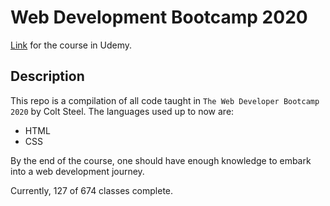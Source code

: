 # Web Development Bootcamp 2020

[Link](https://www.udemy.com/course/the-web-developer-bootcamp) for the course in Udemy.

## Description

This repo is a compilation of all code taught in `The Web Developer Bootcamp 2020` by Colt Steel.
The languages used up to now are:

- HTML
- CSS

By the end of the course, one should have enough knowledge to embark into a web development journey.

Currently, 127 of 674 classes complete.

<!-- Repo for the bootcamp WDB 2020 by Colt Steel. -->
